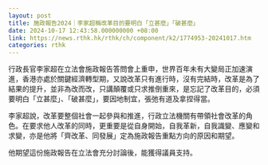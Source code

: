 ```yaml
---
layout: post
title: 施政報告2024｜李家超稱改革目的要明白「立甚麼」「破甚麼」
date: 2024-10-17 12:43:58.000000000 +08:00
link: https://news.rthk.hk/rthk/ch/component/k2/1774953-20241017.htm
categories: rthk
---
```


行政長官李家超在立法會施政報告答問會上重申，世界百年未有大變局正加速演進，香港亦處於關鍵經濟轉型期，又說改革只有進行時，沒有完結時，改革是為了結果的提升，並非為改而改，只講顛覆或只求推倒重來，是忘記了改革目的，必須要明白「立甚麼」、「破甚麼」，要因地制宜，張弛有道及拿捏得當。

李家超說，改革要整個社會一起參與和推進，行政立法機關有帶領社會改革的角色。在要求他人改革的同時，更重要是從自身開始，自我革新，自我識變、應變和求變，亦是他將「齊改革、同發展」定為施政報告重點方向的原因和期望。

他期望這份施政報告在立法會充分討論後，能獲得議員支持。
